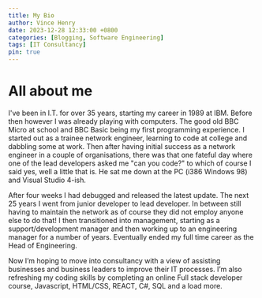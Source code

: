 ```yaml
---
title: My Bio
author: Vince Henry
date: 2023-12-28 12:33:00 +0800
categories: [Blogging, Software Engineering]
tags: [IT Consultancy]
pin: true
---
```


# All about me

I've been in I.T. for over 35 years, starting my career in 1989 at IBM. Before then however I was already playing with computers. The good old BBC Micro at school and BBC Basic being my first programming experience. I started out as a trainee network engineer, learning to code at college and dabbling some at work. Then after having initial success as a network engineer in a couple of organisations, there was that one fateful day where one of the lead developers asked me "can you code?" to which of course I said yes, well a little that is. He sat me down at the PC (i386 Windows 98) and Visual Studio 4-ish. 

After four weeks I had debugged and released the latest update. The next 25 years I went from junior developer to lead developer. In between still having to maintain the network as of course they did not employ anyone else to do that! I then transitioned into management, starting as a support/development manager and then working up to an engineering manager for a number of years. 
Eventually ended my full time career as the Head of Engineering.

Now I’m hoping to move into consultancy with a view of assisting businesses and business leaders to improve their IT processes. I’m also refreshing my coding skills by completing an online Full stack developer course, Javascript, HTML/CSS, REACT, C#, SQL and a load more.